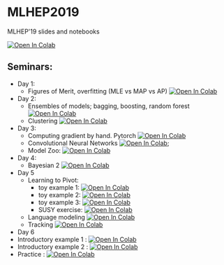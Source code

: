 

# MLHEP2019
MLHEP'19 slides and notebooks

[![Open In Colab](https://colab.research.google.com/assets/colab-badge.svg)](https://colab.research.google.com/github/yandexdataschool/mlhep2019/blob/master)

## Seminars: 
* Day 1: 
  * Figures of Merit, overfitting (MLE vs MAP vs AP) [![Open In Colab](https://colab.research.google.com/assets/colab-badge.svg)](https://colab.research.google.com/github/yandexdataschool/mlhep2019/blob/master/notebooks/day-1/04-linear_regression_from_scratch_gradient_descent.ipynb)
* Day 2:
  * Ensembles of models; bagging, boosting, random forest [![Open In Colab](https://colab.research.google.com/assets/colab-badge.svg)](https://colab.research.google.com/github/yandexdataschool/mlhep2019/blob/master/notebooks/day-2/02_decision_trees_and_ensembles.ipynb)
  * Clustering [![Open In Colab](https://colab.research.google.com/assets/colab-badge.svg)](https://colab.research.google.com/github/yandexdataschool/mlhep2019/blob/master/notebooks/day-2/Clustering/Clustering.ipynb)
* Day 3:
  * Computing gradient by hand. Pytorch [![Open In Colab](https://colab.research.google.com/assets/colab-badge.svg)](https://colab.research.google.com/github/yandexdataschool/mlhep2019/blob/master/notebooks/day-3/seminar_pytorch.ipynb)
  * Convolutional Neural Networks [![Open In Colab](https://colab.research.google.com/assets/colab-badge.svg)](https://colab.research.google.com/github/yandexdataschool/mlhep2019/blob/master/notebooks/day-3/seminar_convnets.ipynb);
  * Model Zoo: [![Open In Colab](https://colab.research.google.com/assets/colab-badge.svg)](https://colab.research.google.com/github/yandexdataschool/Practical_DL/blob/spring2019/week04_finetuning/seminar_pytorch.ipynb)
* Day 4:
  * Bayesian 2 [![Open In Colab](https://colab.research.google.com/assets/colab-badge.svg)](https://colab.research.google.com/github/yandexdataschool/mlhep2019/blob/master/notebooks/day-4/Bayesian/SparseVD_assignment.ipynb)
* Day 5
  * Learning to Pivot:
    * toy example 1: [![Open In Colab](https://colab.research.google.com/assets/colab-badge.svg)](https://colab.research.google.com/github/yandexdataschool/mlhep2019/blob/master/notebooks/day-5/pivot-toy-1.ipynb)
    * toy example 2: [![Open In Colab](https://colab.research.google.com/assets/colab-badge.svg)](https://colab.research.google.com/github/yandexdataschool/mlhep2019/blob/master/notebooks/day-5/pivot-toy-2.ipynb)
    * toy example 3: [![Open In Colab](https://colab.research.google.com/assets/colab-badge.svg)](https://colab.research.google.com/github/yandexdataschool/mlhep2019/blob/master/notebooks/day-5/pivot-toy-3.ipynb)
    * SUSY exercise: [![Open In Colab](https://colab.research.google.com/assets/colab-badge.svg)](https://colab.research.google.com/github/yandexdataschool/mlhep2019/blob/master/notebooks/day-5/pivot-SUSY.ipynb)
  * Language modeling [![Open In Colab](https://colab.research.google.com/assets/colab-badge.svg)](https://colab.research.google.com/github/yandexdataschool/mlhep2019/blob/master/notebooks/day-5/language_model/lm.ipynb)
  * Tracking [![Open In Colab](https://colab.research.google.com/assets/colab-badge.svg)](https://colab.research.google.com/github/yandexdataschool/mlhep2019/blob/master/notebooks/day-5/tracking/RNN_practice.ipynb)
 * Day 6
  * Introductory example 1 : [![Open In Colab](https://colab.research.google.com/assets/colab-badge.svg)](https://colab.research.google.com/github/yandexdataschool/mlhep2019/blob/master/notebooks/day-6/causal/example1.ipynb)
  * Introductory example 2 : [![Open In Colab](https://colab.research.google.com/assets/colab-badge.svg)](https://colab.research.google.com/github/yandexdataschool/mlhep2019/blob/master/notebooks/day-6/causal/example2.ipynb)
  * Practice : [![Open In Colab](https://colab.research.google.com/assets/colab-badge.svg)](https://colab.research.google.com/github/yandexdataschool/mlhep2019/blob/master/notebooks/day-6/causal/example2.ipynb)
  
